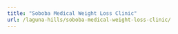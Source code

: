 ```yaml
---
title: "Soboba Medical Weight Loss Clinic"
url: /laguna-hills/soboba-medical-weight-loss-clinic/
---
```

